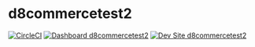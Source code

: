 # d8commercetest2

[![CircleCI](https://circleci.com/gh/alexfornuto/d8commercetest2.svg?style=shield)](https://circleci.com/gh/alexfornuto/d8commercetest2)
[![Dashboard d8commercetest2](https://img.shields.io/badge/dashboard-d8commercetest2-yellow.svg)](https://dashboard.pantheon.io/sites/dc518177-3f01-4b7e-b958-a159aa641aea#dev/code)
[![Dev Site d8commercetest2](https://img.shields.io/badge/site-d8commercetest2-blue.svg)](http://dev-d8commercetest2.pantheonsite.io/)